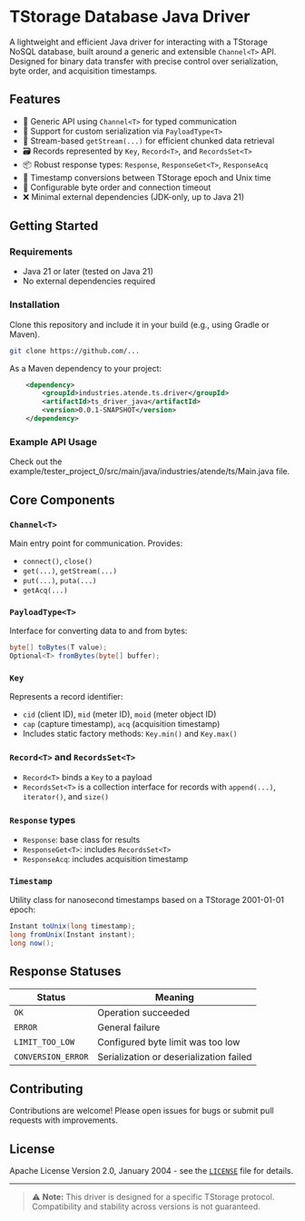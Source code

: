 # TStorage Database Java Driver

A lightweight and efficient Java driver for interacting with a TStorage NoSQL database, built around a generic and extensible `Channel<T>` API. Designed for binary data transfer with precise control over serialization, byte order, and acquisition timestamps.

## Features

- 🧩 Generic API using `Channel<T>` for typed communication
- 💾 Support for custom serialization via `PayloadType<T>`
- 🧵 Stream-based `getStream(...)` for efficient chunked data retrieval
- 🗃️ Records represented by `Key`, `Record<T>`, and `RecordsSet<T>`
- 📦 Robust response types: `Response`, `ResponseGet<T>`, `ResponseAcq`
- 🧭 Timestamp conversions between TStorage epoch and Unix time
- 🔧 Configurable byte order and connection timeout
- ❌ Minimal external dependencies (JDK-only, up to Java 21)

## Getting Started

### Requirements

- Java 21 or later (tested on Java 21)
- No external dependencies required

### Installation

Clone this repository and include it in your build (e.g., using Gradle or Maven).

```bash
git clone https://github.com/...
```

As a Maven dependency to your project:

```xml
    <dependency>
        <groupId>industries.atende.ts.driver</groupId>
        <artifactId>ts_driver_java</artifactId>
        <version>0.0.1-SNAPSHOT</version>
    </dependency>
```

### Example API Usage

Check out the example/tester_project_0/src/main/java/industries/atende/ts/Main.java file.

## Core Components

### `Channel<T>`

Main entry point for communication. Provides:

- `connect()`, `close()`
- `get(...)`, `getStream(...)`
- `put(...)`, `puta(...)`
- `getAcq(...)`

### `PayloadType<T>`

Interface for converting data to and from bytes:

```java
byte[] toBytes(T value);
Optional<T> fromBytes(byte[] buffer);
```

### `Key`

Represents a record identifier:

- `cid` (client ID), `mid` (meter ID), `moid` (meter object ID)
- `cap` (capture timestamp), `acq` (acquisition timestamp)
- Includes static factory methods: `Key.min()` and `Key.max()`

### `Record<T>` and `RecordsSet<T>`

- `Record<T>` binds a `Key` to a payload
- `RecordsSet<T>` is a collection interface for records with `append(...)`, `iterator()`, and `size()`

### `Response` types

- `Response`: base class for results
- `ResponseGet<T>`: includes `RecordsSet<T>`
- `ResponseAcq`: includes acquisition timestamp

### `Timestamp`

Utility class for nanosecond timestamps based on a TStorage 2001-01-01 epoch:

```java
Instant toUnix(long timestamp);
long fromUnix(Instant instant);
long now();
```

## Response Statuses

| Status              | Meaning                                 |
|---------------------|-----------------------------------------|
| `OK`                | Operation succeeded                     |
| `ERROR`             | General failure                         |
| `LIMIT_TOO_LOW`     | Configured byte limit was too low       |
| `CONVERSION_ERROR`  | Serialization or deserialization failed |

## Contributing

Contributions are welcome! Please open issues for bugs or submit pull requests with improvements.

## License

Apache License Version 2.0, January 2004 - see the [`LICENSE`](LICENSE) file for details.

---

> ⚠️ **Note:** This driver is designed for a specific TStorage protocol. Compatibility and stability across versions is not guaranteed.
